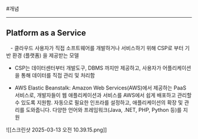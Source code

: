 #개념

---

## Platform as a Service
 
 - 클라우드 사용자가 직접 소프트웨어를 개발하거나 서비스하기 위해 CSP로 부터 기반 환경 (플랫폼) 을 제공받는 모델

- CSP는 데이터센터부터 개발도구, DBMS 까지만 제공하고, 사용자가 어플리케이션을 통해 데이터를 직접 관리 및 처리함

- AWS Elastic Beanstalk: Amazon Web Services(AWS)에서 제공하는 PaaS 서비스로, 개발자들이 웹 애플리케이션과 서비스를 AWS에서 쉽게 배포하고 관리할 수 있도록 지원함. 자동으로 필요한 인프라를 설정하고, 애플리케이션의 확장 및 관리를 도와줍니다. 다양한 언어와 프레임워크(Java, .NET, PHP, Python 등)를 지원
 
![[스크린샷 2025-03-13 오전 10.39.15.png]]